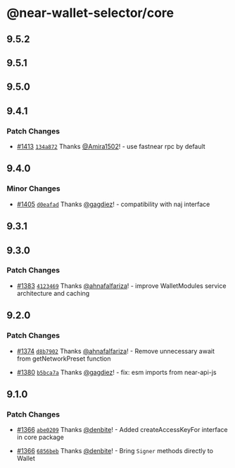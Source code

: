 # @near-wallet-selector/core

## 9.5.2

## 9.5.1

## 9.5.0

## 9.4.1

### Patch Changes

- [#1413](https://github.com/near/wallet-selector/pull/1413) [`134a872`](https://github.com/near/wallet-selector/commit/134a8723b938cdd922ddbf1eec528cdac7ae6c3e) Thanks [@Amira1502](https://github.com/Amira1502)! - use fastnear rpc by default

## 9.4.0

### Minor Changes

- [#1405](https://github.com/near/wallet-selector/pull/1405) [`d0eafad`](https://github.com/near/wallet-selector/commit/d0eafad960b1ccfc190224e32cc181bae1cd77bb) Thanks [@gagdiez](https://github.com/gagdiez)! - compatibility with naj interface

## 9.3.1

## 9.3.0

### Patch Changes

- [#1383](https://github.com/near/wallet-selector/pull/1383) [`4123469`](https://github.com/near/wallet-selector/commit/4123469a1a23044896d1ee557e2a20c8ac3c04b8) Thanks [@ahnafalfariza](https://github.com/ahnafalfariza)! - improve WalletModules service architecture and caching

## 9.2.0

### Patch Changes

- [#1374](https://github.com/near/wallet-selector/pull/1374) [`d8b7902`](https://github.com/near/wallet-selector/commit/d8b79022492ffe3ea1a0f5b8204fb554f8b153bf) Thanks [@ahnafalfariza](https://github.com/ahnafalfariza)! - Remove unnecessary await from getNetworkPreset function

- [#1380](https://github.com/near/wallet-selector/pull/1380) [`b5bca7a`](https://github.com/near/wallet-selector/commit/b5bca7a66484686fad7c975b53b25fdd714421f5) Thanks [@gagdiez](https://github.com/gagdiez)! - fix: esm imports from near-api-js

## 9.1.0

### Patch Changes

- [#1366](https://github.com/near/wallet-selector/pull/1366) [`abe0209`](https://github.com/near/wallet-selector/commit/abe0209cdc4d594c42ec080c3c27f83c22180550) Thanks [@denbite](https://github.com/denbite)! - Added createAccessKeyFor interface in core package

- [#1366](https://github.com/near/wallet-selector/pull/1366) [`6856beb`](https://github.com/near/wallet-selector/commit/6856beb5b11c6b7c897db4651d77cb87bb65031e) Thanks [@denbite](https://github.com/denbite)! - Bring `Signer` methods directly to Wallet
